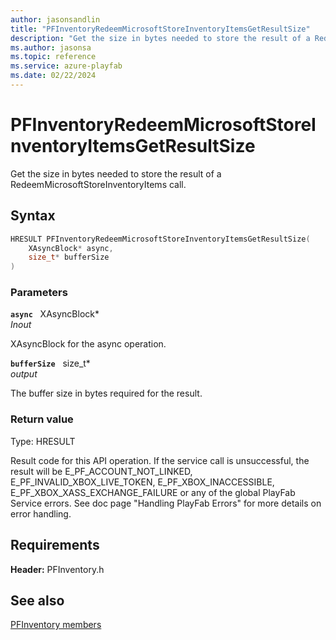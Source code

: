 ```yaml
---
author: jasonsandlin
title: "PFInventoryRedeemMicrosoftStoreInventoryItemsGetResultSize"
description: "Get the size in bytes needed to store the result of a RedeemMicrosoftStoreInventoryItems call."
ms.author: jasonsa
ms.topic: reference
ms.service: azure-playfab
ms.date: 02/22/2024
---
```


# PFInventoryRedeemMicrosoftStoreInventoryItemsGetResultSize  

Get the size in bytes needed to store the result of a RedeemMicrosoftStoreInventoryItems call.  

## Syntax  
  
```cpp
HRESULT PFInventoryRedeemMicrosoftStoreInventoryItemsGetResultSize(  
    XAsyncBlock* async,  
    size_t* bufferSize  
)  
```  
  
### Parameters  
  
**`async`** &nbsp; XAsyncBlock*  
*_Inout_*  
  
XAsyncBlock for the async operation.  
  
**`bufferSize`** &nbsp; size_t*  
*output*  
  
The buffer size in bytes required for the result.  
  
  
### Return value
Type: HRESULT
  
Result code for this API operation. If the service call is unsuccessful, the result will be E_PF_ACCOUNT_NOT_LINKED, E_PF_INVALID_XBOX_LIVE_TOKEN, E_PF_XBOX_INACCESSIBLE, E_PF_XBOX_XASS_EXCHANGE_FAILURE or any of the global PlayFab Service errors. See doc page "Handling PlayFab Errors" for more details on error handling.
  
  
## Requirements  
  
**Header:** PFInventory.h
  
## See also  
[PFInventory members](../pfinventory_members.md)  

  
  

